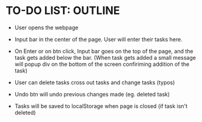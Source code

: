 # TO-DO LIST: OUTLINE

* User opens the webpage
- Input bar in the center of the page. User will enter their tasks here. 
- On Enter or on btn click, Input bar goes on the top of the page, and the task gets added below the bar. 
(When task gets added a small message will popup div on the bottom of the screen confiriming addition of the task)

- User can delete tasks cross out tasks and change tasks (typos)
- Undo btn will undo previous changes made (eg. deleted task) 
- Tasks will be saved to localStorage when page is closed (if task isn't deleted)